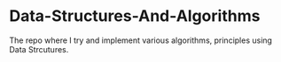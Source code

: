 # Data-Structures-And-Algorithms
The repo where I try and implement various algorithms, principles using Data Strcutures.
